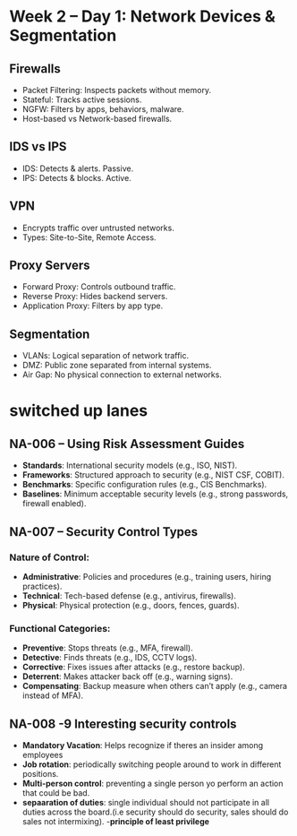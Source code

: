# Week 2 – Day 1: Network Devices & Segmentation

## Firewalls
- Packet Filtering: Inspects packets without memory.
- Stateful: Tracks active sessions.
- NGFW: Filters by apps, behaviors, malware.
- Host-based vs Network-based firewalls.

## IDS vs IPS
- IDS: Detects & alerts. Passive.
- IPS: Detects & blocks. Active.

## VPN
- Encrypts traffic over untrusted networks.
- Types: Site-to-Site, Remote Access.

## Proxy Servers
- Forward Proxy: Controls outbound traffic.
- Reverse Proxy: Hides backend servers.
- Application Proxy: Filters by app type.

## Segmentation
- VLANs: Logical separation of network traffic.
- DMZ: Public zone separated from internal systems.
- Air Gap: No physical connection to external networks.

# switched up lanes

## NA-006 – Using Risk Assessment Guides

- **Standards**: International security models (e.g., ISO, NIST).
- **Frameworks**: Structured approach to security (e.g., NIST CSF, COBIT).
- **Benchmarks**: Specific configuration rules (e.g., CIS Benchmarks).
- **Baselines**: Minimum acceptable security levels (e.g., strong passwords, firewall enabled).

## NA-007 – Security Control Types

### Nature of Control:
- **Administrative**: Policies and procedures (e.g., training users, hiring practices).
- **Technical**: Tech-based defense (e.g., antivirus, firewalls).
- **Physical**: Physical protection (e.g., doors, fences, guards).

### Functional Categories:
- **Preventive**: Stops threats (e.g., MFA, firewall).
- **Detective**: Finds threats (e.g., IDS, CCTV logs).
- **Corrective**: Fixes issues after attacks (e.g., restore backup).
- **Deterrent**: Makes attacker back off (e.g., warning signs).
- **Compensating**: Backup measure when others can’t apply (e.g., camera instead of MFA).

## NA-008 -9 Interesting security controls 
- **Mandatory Vacation**: Helps recognize if theres an insider among employees 
- **Job rotation**: periodically switching people around to work in different positions.
- **Multi-person control**: preventing a single person yo perform an action that could be bad. 
- **sepaaration of duties**: single individual should not participate in all duties across the board.(i.e security should do security, sales should do sales not intermixing).
-**principle of least privilege**